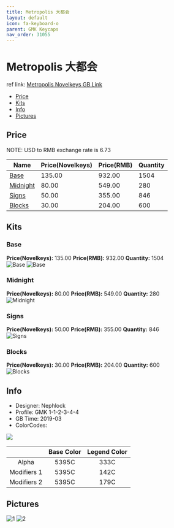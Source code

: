 ```yaml
---
title: Metropolis 大都会
layout: default
icon: fa-keyboard-o
parent: GMK Keycaps
nav_order: 31055
---
```


# Metropolis 大都会

ref link: [Metropolis Novelkeys GB Link](https://novelkeys.xyz/collections/group-buys/products/gmk-metropolis-gb)
* [Price](#price)
* [Kits](#kits)
* [Info](#info)
* [Pictures](#pictures)


## Price  
NOTE: USD to RMB exchange rate is 6.73

| Name          | Price(Novelkeys)    |  Price(RMB) | Quantity |
| ------------- | ------------ |  ---------- | -------- |
|[Base](#base)|135.00|932.00|1504|
|[Midnight](#midnight)|80.00|549.00|280|
|[Signs](#signs)|50.00|355.00|846|
|[Blocks](#blocks)|30.00|204.00|600|


## Kits
### Base
**Price(Novelkeys):** 135.00    **Price(RMB):** 932.00    **Quantity:** 1504  
<img src="{{ 'assets/images/gmk-keycaps/metropolis/kits_pics/base.png' | relative_url }}" alt="Base" class="image featured">
<img src="{{ 'assets/images/gmk-keycaps/metropolis/kits_pics/extra.png' | relative_url }}" alt="Base" class="image featured">

### Midnight
**Price(Novelkeys):** 80.00    **Price(RMB):** 549.00    **Quantity:** 280  
<img src="{{ 'assets/images/gmk-keycaps/metropolis/kits_pics/midnight.png' | relative_url }}" alt="Midnight" class="image featured">

### Signs
**Price(Novelkeys):** 50.00    **Price(RMB):** 355.00    **Quantity:** 846  
<img src="{{ 'assets/images/gmk-keycaps/metropolis/kits_pics/signs.png' | relative_url }}" alt="Signs" class="image featured">

### Blocks
**Price(Novelkeys):** 30.00    **Price(RMB):** 204.00    **Quantity:** 600  
<img src="{{ 'assets/images/gmk-keycaps/metropolis/kits_pics/blocks.png' | relative_url }}" alt="Blocks" class="image featured">


## Info
* Designer: Nephlock
* Profile: GMK 1-1-2-3-4-4
* GB Time: 2019-03
* ColorCodes:  
<img src="{{ 'assets/images/gmk-keycaps/metropolis/color.png' | relative_url }}" atl="color" class="image featured">

| |Base Color     | Legend Color
| :-------------: | :-------------: | :------------:
|Alpha|5395C|333C
|Modifiers 1|5395C|142C
|Modifiers 2|5395C|179C


## Pictures
<img src="{{ 'assets/images/gmk-keycaps/metropolis/rendering_pics/1.jpg' | relative_url }}" alt="1" class="image featured">
<img src="{{ 'assets/images/gmk-keycaps/metropolis/rendering_pics/2.jpg' | relative_url }}" alt="2" class="image featured">

